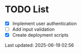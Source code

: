 # TODO List

- [x] Implement user authentication
- [ ] Add input validation
- [x] Create deployment scripts

Last updated: 2025-06-19 02:56
